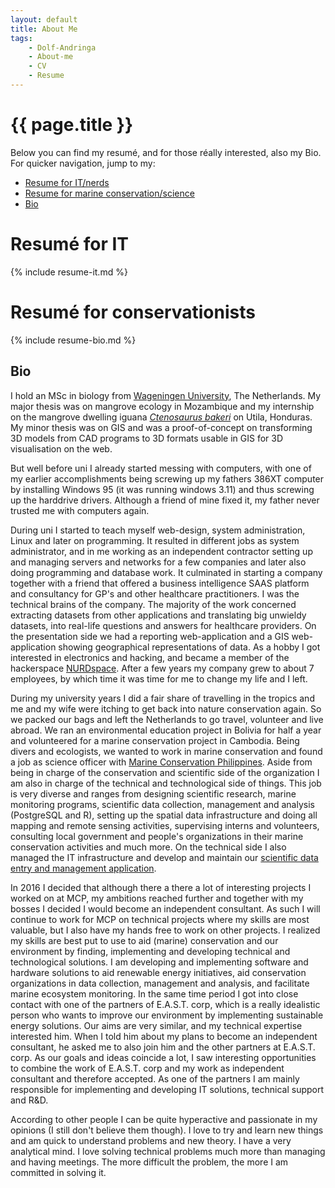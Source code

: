 ```yaml
---
layout: default
title: About Me
tags:
    - Dolf-Andringa
    - About-me
    - CV
    - Resume
---
```

# {{ page.title }} #

Below you can find my resumé, and for those réally interested, also my Bio. 
For quicker navigation, jump to my:

 - [Resume for IT/nerds](#resum-for-it)
 - [Resume for marine conservation/science](#resum-for-conservationists)
 - [Bio](#bio)

# Resumé for IT #
{% include resume-it.md %}

# Resumé for conservationists #
{% include resume-bio.md %}

## Bio ##

I hold an MSc in biology from [Wageningen University](//www.wur.nl), The Netherlands. My major thesis was on mangrove ecology in Mozambique and my internship on the mangrove dwelling iguana *[Ctenosaurus bakeri](https://en.wikipedia.org/wiki/Ctenosaura_bakeri)* on Utila, Honduras. My minor thesis was on GIS and was a proof-of-concept on transforming 3D models from CAD programs to 3D formats usable in GIS for 3D visualisation on the web.

But well before uni I already started messing with computers, with one of my earlier accomplishments being screwing up my fathers 386XT computer by installing Windows 95 (it was running windows 3.11) and thus screwing up the harddrive drivers. Although a friend of mine fixed it, my father never trusted me with computers again.

During uni I started to teach myself web-design, system administration, Linux and later on programming. It resulted in different jobs as system administrator, and in me working as an independent contractor setting up and managing servers and networks for a few companies and later also doing programming and database work. It culminated in starting a company together with a friend that offered a business intelligence SAAS platform and consultancy for GP's and other healthcare practitioners. I was the technical brains of the company. The majority of the work concerned extracting datasets from other applications and translating big unwieldy datasets, into real-life questions and answers for healthcare providers. On the presentation side we had a reporting web-application and a GIS web-application showing geographical representations of data. As a hobby I got interested in electronics and hacking, and became a member of the hackerspace [NURDspace](//www.nurdspace.nl). After a few years my company grew to about 7 employees, by which time it was time for me to change my life and I left.

During my university years I did a fair share of travelling in the tropics and me and my wife were itching to get back into nature conservation again. So we packed our bags and left the Netherlands to go travel, volunteer and live abroad. We ran an environmental education project in Bolivia for half a year and volunteered for a marine conservation project in Cambodia. Being divers and ecologists, we wanted to work in marine conservation and found a job as science officer with [Marine Conservation Philippines](//www.marinecosnervationphilippines.org). Aside from being in charge of the conservation and scientific side of the organization I am also in charge of the technical and technological side of things. This job is very diverse and ranges from designing scientific research, marine monitoring programs, scientific data collection, management and analysis (PostgreSQL and R), setting up the spatial data infrastructure and doing all mapping and remote sensing activities, supervising interns and volunteers, consulting local government and people's organizations in their marine conservation activities and much more. On the technical side  I also managed the IT infrastructure and develop and maintain our [scientific data entry and management application](/project/2016/01/04/Biodata.html).

In 2016 I decided that although there a there a lot of interesting projects I worked on at MCP, my ambitions reached further and together with my bosses I decided I would become an independent consultant. As such I will continue to work for MCP on technical projects where my skills are most valuable, but I also have my hands free to work on other projects. I realized my skills are best put to use to aid (marine) conservation and our environment by finding, implementing and developing technical and technological solutions. I am developing and implementing software and hardware solutions to aid renewable energy initiatives, aid conservation organizations in data collection, management and analysis, and facilitate marine ecosystem monitoring. In the same time period I got into close contact with one of the partners of E.A.S.T. corp, which is a really idealistic person who wants to improve our environment by implementing sustainable energy solutions. Our aims are very similar, and my technical expertise interested him. When I told him about my plans to become an independent consultant, he asked me to also join him and the other partners at E.A.S.T. corp. As our goals and ideas coincide a lot, I saw interesting opportunities to combine the work of E.A.S.T. corp and my work as independent consultant and therefore accepted. As one of the partners I am mainly responsible for implementing and developing IT solutions, technical support and R&D.

According to other people I can be quite hyperactive and passionate in my opinions (I still don't believe them though). I love to try and learn new things and am quick to understand problems and new theory. I have a very analytical mind. I love solving technical problems much more than managing and having meetings. The more difficult the problem, the more I am committed in solving it.


